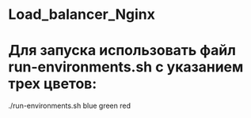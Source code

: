 # Load_balancer_Nginx
# Для запуска использовать файл run-environments.sh с указанием трех цветов: 
./run-environments.sh blue green red
